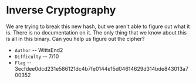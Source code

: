 # Inverse Cryptography

We are trying to break this new hash, but we aren't able to figure out what it is. There is no documentation on it. The only thing that we know about this is all in this binary. Can you help us figure out the cipher? 

- `Author` -- WittsEnd2
- `Difficulty` -- 7/10
- `Flag` -- 3ecfdee0dcd231e586121dc4b7fe0144e15d04614629d314bde843013a700352